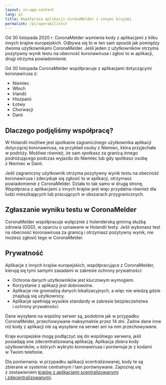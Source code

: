 ```yaml
---
layout: in-app-content
lang: pl
title: Współpraca aplikacji CoronaMelder z innymi krajami
permalink: /pl/operabiliteit
---
```

Od 30 listopada 2020 r. CoronaMelder wymienia kody z aplikacjami z kilku innych krajów europejskich. Odbywa się to w ten sam sposób jak pomiędzy dwoma użytkownikami CoronaMelder. Jeśli jeden z użytkowników otrzyma pozytywny wynik testu na obecność koronawirusa i zgłosi to w aplikacji, drugi otrzyma powiadomienie.

Od 30 listopada CoronaMelder współpracuje z aplikacjami dotyczącymi koronawirusa z:

- Niemiec
- Włoch
- Irlandii
- Hiszpanii
- Łotwy
- Chorwacji
- Danii

## Dlaczego podjęliśmy współpracę?

W Holandii możliwe jest spotkanie zagranicznego użytkownika aplikacji dotyczącej koronawirusa, na przykład osoby z Niemiec, która przyjechała w podróży. Możliwe również, że sam spotkasz za granicą innego podróżującego podczas wyjazdu do Niemiec lub gdy spotkasz osobę z Niemiec w Danii. 

Jeśli zagraniczny użytkownik otrzyma pozytywny wynik testu na obecność koronawirusa i zdecyduje się zgłosić to w aplikacji, otrzymasz powiadomienie z CoronaMelder. Działa to tak samo w drugą stronę. Współpraca z aplikacjami z innych krajów jest więc przydatna również dla ludzi mieszkających lub pracujących w obszarach przygranicznych.

## Zgłaszanie wyniku testu w CoronaMelder

CoronaMelder współpracuje wyłącznie z holenderską gminną służbą zdrowia (GGD), w oparciu o uznawane w Holandii testy. Jeśli wykonasz test na obecność koronawirusa za granicą i otrzymasz pozytywny wynik, nie możesz zgłosić tego w CoronaMelder.

## Prywatność

Aplikacje z innych krajów europejskich, współpracujące z CoronaMelder, kierują się tymi samymi zasadami w zakresie ochrony prywatności:

- Ochrona danych użytkowników jest kluczowym wymogiem.
- Korzystanie z aplikacji jest dobrowolne.
- Aplikacje nie gromadzą danych lokalizacyjnych, a więc nie wiedzą gdzie znajdują się użytkownicy.
- Aplikacje spełniają wysokie standardy w zakresie bezpieczeństwa i ochrony prywatności.

Dane wysyłane na wspólny serwer są, podobnie jak w przypadku CoronaMelder, przechowywane maksymalnie przez 14 dni. Żadne dane inne niż kody z aplikacji nie są wysyłane na serwer ani na nim przechowywane.

Kraje europejskie mogą podłączyć się do wspólnego serwera, jeśli posiadają one zdecentralizowaną aplikację. Aplikacja zbiera kody użytkowników, u których wykryto koronawirusa i porównuje je z kodami w Twoim telefonie.

Dla porównania: w przypadku aplikacji scentralizowanej, kody te są zbierane w systemie centralnym i tam porównywane. Zapoznaj się z zestawieniem [krajów z aplikacjami scentralizowanymi i zdecentralizowanymi](https://ec.europa.eu/info/live-work-travel-eu/health/coronavirus-response/travel-during-coronavirus-pandemic/how-tracing-and-warning-apps-can-help-during-pandemic_en).
